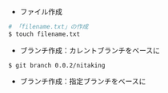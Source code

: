 * ファイル作成

```sh
# 「filename.txt」の作成
$ touch filename.txt 

```

* ブランチ作成：カレントブランチをベースに
```
$ git branch 0.0.2/nitaking
```

* ブランチ作成：指定ブランチをベースに
```

```
